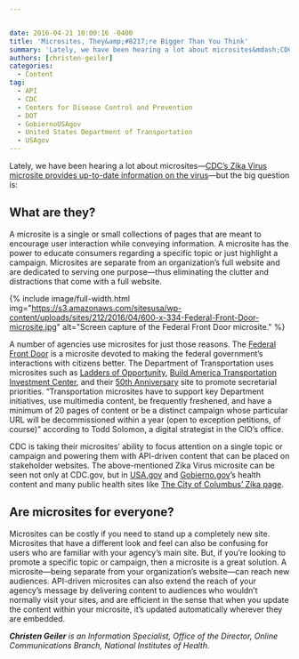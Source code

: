 ```yaml
---


date: 2016-04-21 10:00:16 -0400
title: 'Microsites, They&amp;#8217;re Bigger Than You Think'
summary: 'Lately, we have been hearing a lot about microsites&mdash;CDC’s Zika Virus microsite provides up-to-date information on the virus&mdash;but the big question is\: What are they? A microsite is a single or small collections of pages that are meant to encourage user interaction while conveying information. A microsite has the power to educate consumers regarding a'
authors: [christen-geiler]
categories:
  - Content
tag:
  - API
  - CDC
  - Centers for Disease Control and Prevention
  - DOT
  - GobiernoUSAgov
  - United States Department of Transportation
  - USAgov
---
```


Lately, we have been hearing a lot about microsites—[CDC’s  Zika Virus microsite provides up-to-date information on the virus](https://www.WHATEVER/2016/02/11/microsites-keep-your-audience-updated-on-outbreaks/)—but the big question is:

## What are they?

A microsite is a single or small collections of pages that are meant to encourage user interaction while conveying information. A microsite has the power to educate consumers regarding a specific topic or just highlight a campaign. Microsites are separate from an organization’s  full website and are dedicated to serving one purpose—thus eliminating the clutter and distractions that come with a full website.


{% include image/full-width.html img="https://s3.amazonaws.com/sitesusa/wp-content/uploads/sites/212/2016/04/600-x-334-Federal-Front-Door-microsite.jpg" alt="Screen capture of the Federal Front Door microsite." %}

A number of agencies use microsites for just those reasons. The [Federal Front Door](https://labs.usa.gov/) is a microsite devoted to making the federal government’s  interactions with citizens better. The Department of Transportation uses microsites such as [Ladders of Opportunity](https://www.transportation.gov/opportunity), [Build America Transportation Investment Center](https://www.transportation.gov/buildamerica), and their [50th Anniversary](https://www.transportation.gov/50) site to promote secretarial priorities. &#8220;Transportation microsites have to support key Department initiatives, use multimedia content, be frequently freshened, and have a minimum of 20 pages of content or be a distinct campaign whose particular URL will be decommissioned within a year (open to exception petitions, of course)&#8221; according to Todd Solomon, a digital strategist in the CIO’s  office.

CDC is taking their microsites’ ability to focus attention on a single topic or campaign and powering them with API-driven content that can be placed on stakeholder websites. The above-mentioned Zika Virus microsite can be seen not only at CDC.gov, but in [USA.gov](https://www.usa.gov/features/zika-virus-what-you-need-to-know) and [Gobierno.gov](https://gobierno.usa.gov/novedades/el-virus-del-zika-lo-que-debe-saber)’s  health content and many public health sites like [The City of Columbus’ Zika page](https://www.columbus.gov/zika/).

## Are microsites for everyone?

Microsites can be costly if you need to stand up a completely new site. Microsites that have a different look and feel can also be confusing for users who are familiar with your agency’s  main site. But, if you&#8217;re looking to promote a specific topic or campaign, then a microsite is a great solution. A microsite—being separate from your organization&#8217;s website—can reach new audiences. API-driven microsites can also extend the reach of your agency’s  message by delivering content to audiences who wouldn’t normally visit your sites, and are efficient in the sense that when you update the content within your microsite, it’s  updated automatically wherever they are embedded.

_**Christen Geiler** is an Information Specialist, Office of the Director, Online Communications Branch, National Institutes of Health._